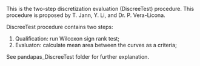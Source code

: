 This is the two-step discretization evaluation (DiscreeTest) procedure. This procedure is proposed by T. Jann, Y. Li, and Dr. P. Vera-Licona. 

DiscreeTest procedure contains two steps: 
1. Qualification: run Wilcoxon sign rank test; 
2. Evaluaton: calculate mean area between the curves as a criteria; 

See pandapas_DiscreeTest folder for further explanation. 
